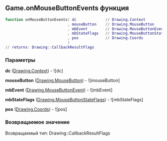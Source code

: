 ## Game.onMouseButtonEvents функция


```lua
function onMouseButtonEvents( dc             // Drawing.Context
                            , mouseButton    // Drawing.MouseButton
                            , mbEvent        // Drawing.MouseButtonEvent
                            , mbStateFlags   // Drawing.MouseButtonStateFlags
                            , pos            // Drawing.Coords
                            )
// returns: Drawing::CallbackResultFlags
```


### Параметры

**dc** ([Drawing.Context](../Drawing/Context.md)) - ![dc]

**mouseButton** ([Drawing.MouseButton](../Drawing/MouseButton.md)) - ![mouseButton]

**mbEvent** ([Drawing.MouseButtonEvent](../Drawing/MouseButtonEvent.md)) - ![mbEvent]

**mbStateFlags** ([Drawing.MouseButtonStateFlags](../Drawing/MouseButtonStateFlags.md)) - ![mbStateFlags]

**pos** ([Drawing.Coords](../Drawing/Coords.md)) - ![pos]

### Возвращаемое значение

Возвращаемый тип: Drawing::CallbackResultFlags

